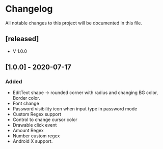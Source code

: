# Changelog
All notable changes to this project will be documented in this file.

## [released]
- V 1.0.0

## [1.0.0] - 2020-07-17

### Added
- EditText shape -> rounded corner with radius and changing BG color, Border color.
- Font change
- Password visibility icon when input type in password mode
- Custom Regex support
- Control to change cursor color
- Drawable click event
- Amount Regex
- Number custom regex
- Android X support.
